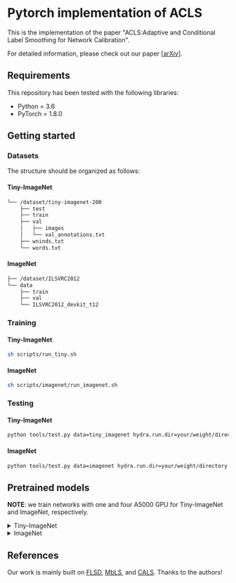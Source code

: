 # Pytorch implementation of ACLS
This is the implementation of the paper "ACLS:Adaptive and Conditional Label Smoothing for Network Calibration".

For detailed information, please check out our paper [[arXiv](https://arxiv.org/abs/2308.11911)].



## Requirements
This repository has been tested with the following libraries:
* Python = 3.6
* PyTorch = 1.8.0


## Getting started

### Datasets
The structure should be organized as follows:

#### Tiny-ImageNet
```bash
└── /dataset/tiny-imagenet-200
    ├── test
    ├── train
    ├── val
    │   ├── images
    │   └── val_annotations.txt
    ├── wninds.txt
    └── words.txt
```

#### ImageNet
```bash
├── /dataset/ILSVRC2012
└── data
    ├── train
    ├── val
    └── ILSVRC2012_devkit_t12
```


### Training
#### Tiny-ImageNet
```bash
sh scripts/run_tiny.sh
```

#### ImageNet
```bash
sh scripts/imagenet/run_imagenet.sh
```

### Testing

#### Tiny-ImageNet
```bash
python tools/test.py data=tiny_imagenet hydra.run.dir=your/weight/directory test.checkpoint=your_weight.pth
```

#### ImageNet
```bash
python tools/test.py data=imagenet hydra.run.dir=your/weight/directory test.checkpoint=your_weight.pth
```

## Pretrained models
**NOTE**: we train networks with one and four A5000 GPU for Tiny-ImageNet and ImageNet, respectively.


<details><summary>Tiny-ImageNet</summary>
  

* [ResNet50](https://drive.google.com/file/d/1IabIHSEYtErC02wJ6ScfeKhfbotsi-_q/view?usp=sharing)
```bash
[2023-02-07 18:31:53,040 INFO][tester.py:124 - log_eval_epoch_info] - 
+---------+---------+---------+---------+
| samples | acc     | acc_5   | macc    |
+---------+---------+---------+---------+
| 10000   | 0.64840 | 0.85960 | 0.64840 |
+---------+---------+---------+---------+
[2023-02-07 18:31:53,040 INFO][tester.py:125 - log_eval_epoch_info] - 
+---------+---------+---------+---------+---------+
| samples | nll     | ece     | aece    | cece    |
+---------+---------+---------+---------+---------+
| 10000   | 1.42108 | 0.01050 | 0.01029 | 0.00135 |
+---------+---------+---------+---------+---------+
```

* [ResNet101](https://drive.google.com/file/d/1sxX4GuTSkdzpTeU76Y7pnAOLsnp6_1Fj/view?usp=sharing)

```bash
[2023-01-21 05:55:53,096 INFO][trainer.py:214 - log_eval_epoch_info] - 
+---------+---------+---------+---------+
| samples | acc     | acc_5   | macc    |
+---------+---------+---------+---------+
| 10000   | 0.65780 | 0.86330 | 0.65780 |
+---------+---------+---------+---------+
[2023-01-21 05:55:53,096 INFO][trainer.py:215 - log_eval_epoch_info] - 
+---------+---------+---------+---------+---------+
| samples | nll     | ece     | aece    | cece    |
+---------+---------+---------+---------+---------+
| 10000   | 1.38089 | 0.01107 | 0.01151 | 0.00131 |
+---------+---------+---------+---------+---------+
```

</p>
</details>


<details><summary>ImageNet</summary>

* [ResNet50](https://drive.google.com/file/d/1fXIo2GU-npLgkFRkvTxnECE9_kqiAGCr/view?usp=sharing)
```bash
[2023-02-10 14:01:17,389 INFO][tester.py:149 - log_eval_epoch_info] -
+---------+---------+---------+---------+
| samples | acc     | acc_5   | macc    |
+---------+---------+---------+---------+
| 40000   | 0.75650 | 0.92363 | 0.75360 |
+---------+---------+---------+---------+
[2023-02-10 14:01:17,389 INFO][tester.py:150 - log_eval_epoch_info] -
+---------+---------+---------+---------+---------+
| samples | nll     | ece     | aece    | cece    |
+---------+---------+---------+---------+---------+
| 40000   | 1.01375 | 0.01021 | 0.01205 | 0.00028 |
+---------+---------+---------+---------+---------+
```


</p>
</details>  

## References
Our work is mainly built on [FLSD](https://github.com/torrvision/focal_calibration), [MbLS](https://github.com/by-liu/MbLS), and [CALS](https://github.com/by-liu/CALS). Thanks to the authors!

